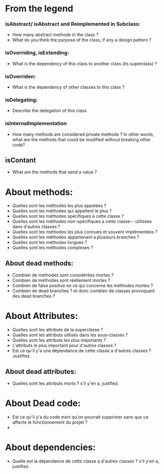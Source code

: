 # From the legend
### isAbstract/ isAbstract and Reimplemented in Subclass:
  - How many abstract methods in the class ?
  - What do you think the purpose of the class, if any a design pattern ?
 
 ### isOverriding, isExtending:
  - What is the dependency of this class to another class (its superclass) ?

### isOverriden:
  - What is the dependency of other classes to this class ?

### isDelegating:
  - Describe the delegation of this class 
 
 ### isInternalImplementation
  - How many methods are considered private methods ? In other words, what are the methods that could be modified without breaking other code?

## isContant
- What are the methods that send a value ?

# About methods:
  - Quelles sont les méthodes les plus appelées ?
  - Quelles sont les méthodes qui appellent le plus ?
  - Quelles sont les méthodes spécifiques a cette classe ?
  - Quelles sont les méthodes non-spécifiques a cette classe-- utilisées dans d'autres classes ?
  - Quelles sont les méthodes les plus connues et souvent implémentées ?
  - Quelles sont les méthodes appartenant a plusieurs branches ?
  - Quelles sont les méthodes longues ?
  - Quelles sont les méthodes complexes ?
 ## About dead methods:
 - Combien de méthodes sont considérées mortes ?
 - Combien de méthodes sont réellement mortes ?
 - Combien de false positive en ce qui concerne les méthodes mortes ?
 - Combien de dead branches ? et donc combien de classes provoquant des dead branches ?

# About Attributes:
- Quelles sont les attributs de la superclasse ?
- Quelles sont les attributs utilisés dans les sous-classes ?
- Quelles sont les attributs les plus importants ?
- L'attributs le plus important pour d'autres classes ?
- Est ce qu'il y'a une dépendance de cette classe a d'autres classes ? Justifiez.

## About dead attributes:
- Quelles sont les attributs morts ? s'il y'en a, justifiez.

# About Dead code:
- Est ce qu'il y'a du code mort qu'on pourrait supprimer sans que ca affecte le fonctionnement du projet ?
-
# About dependencies:
- Quelle est la dépendance de cette classe a d'autres classes ? s'il y'en a, justifiez.

